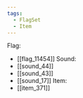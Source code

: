 ```yaml
---
tags:
  - FlagSet
  - Item
---
```

Flag:
- [[flag_11454]]
Sound:
- [[sound_44]]
- [[sound_43]]
- [[sound_17]]
Item:
- [[item_371]]
